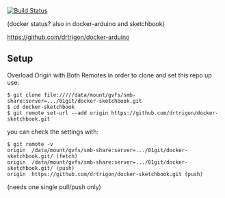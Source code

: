 [![Build Status](https://travis-ci.org/drtrigon/docker-sketchbook.svg?branch=master)](https://travis-ci.org/drtrigon/docker-arduino)

(docker status? also in docker-arduino and sketchbook)

https://github.com/drtrigon/docker-arduino

## Setup
Overload Origin with Both Remotes in order to clone and set this repo up use:
```
$ git clone file://///data/mount/gvfs/smb-share:server=.../01git/docker-sketchbook.git
$ cd docker-sketchbook
$ git remote set-url --add origin https://github.com/drtrigon/docker-sketchbook.git
```
you can check the settings with:
```
$ git remote -v
origin  /data/mount/gvfs/smb-share:server=.../01git/docker-sketchbook.git/ (fetch)
origin  /data/mount/gvfs/smb-share:server=.../01git/docker-sketchbook.git/ (push)
origin  https://github.com/drtrigon/docker-sketchbook.git (push)
```
(needs one single pull/push only)
